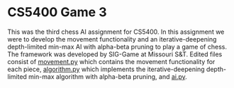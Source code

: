 # CS5400 Game 3

This was the third chess AI assignment for CS5400. In this assignment we were to develop the movement functionality and an iterative-deepening depth-limited min-max AI with alpha-beta pruning to play a game of chess. The framework was developed by SIG-Game at Missouri S&T. Edited files consist of [movement.py](https://github.com/dthomeczek/CS5400-SP2022-Game-3/blob/main/Joueur.py/games/chess/movement.py) which contains the movement functionality for each piece, [algorithm.py](https://github.com/dthomeczek/CS5400-SP2022-Game-3/blob/main/Joueur.py/games/chess/algorithm.py) which implements the iterative-deepening depth-limited min-max algorithm with alpha-beta pruning, and [ai.py](https://github.com/dthomeczek/CS5400-SP2022-Game-3/blob/main/Joueur.py/games/chess/ai.py).
